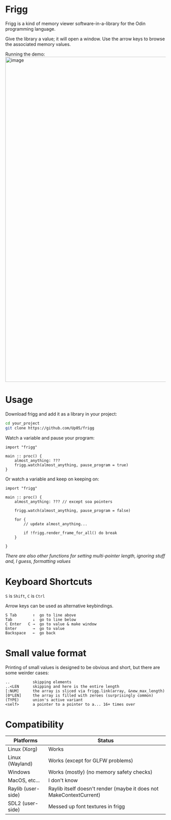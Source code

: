 # Frigg

Frigg is a kind of memory viewer software-in-a-library for the Odin programming language.

Give the library a value; it will open a window. 
Use the arrow keys to browse the associated memory values.

Running the demo:  
<img width="1920" height="1020" alt="image" src="https://github.com/user-attachments/assets/f9b5d0d8-9161-4c26-8985-93a202df820d" />

# Usage

Download frigg and add it as a library in your project:
```sh
cd your_project
git clone https://github.com/Up05/frigg
```

Watch a variable and pause your program:
```odin
import "frigg"

main :: proc() {
    almost_anything: ??? 
    frigg.watch(almost_anything, pause_program = true)
}
```

Or watch a variable and keep on keeping on:
```odin
import "frigg"

main :: proc() {
    almost_anything: ??? // except soa pointers

    frigg.watch(almost_anything, pause_program = false)

    for {
        // update almost_anything...

        if !frigg.render_frame_for_all() do break
    }

}
```

*There are also other functions for setting multi-pointer length, ignoring stuff and, I guess, formatting values*

# Keyboard Shortcuts

`S` is `Shift`, `C` is `Ctrl`

Arrow keys can be used as alternative keybindings.

```
S Tab       ↑  go to line above
Tab         ↓  go to line below
C Enter   C →  go to value & make window
Enter       →  go to value
Backspace   ←  go back          
```

# Small value format

Printing of small values is designed to be obvious and short, but
there are some weirder cases:
```
..          skipping elements
..<LEN      skipping and here is the entire length
[:NUM]      the array is sliced via frigg.link(array, &new_max_length)
[0*LEN]     the array is filled with zeroes (surprisingly common)
(TYPE)      union's active variant
<self>      a pointer to a pointer to a... 16+ times over
```

# Compatibility

| Platforms           | Status                                                              |
| ------------------- | ------------------------------------------------------------------- |
| Linux (Xorg)        | Works                                                               |
| Linux (Wayland)     | Works (except for GLFW problems)                                    |
| Windows             | Works (mostly) (no memory safety checks)                            |
| MacOS, etc...       | I don't know                                                        |
| Raylib (user-side)  | Raylib itself doesn't render (maybe it does not MakeContextCurrent) |
| SDL2   (user-side)  | Messed up font textures in frigg                                    |

